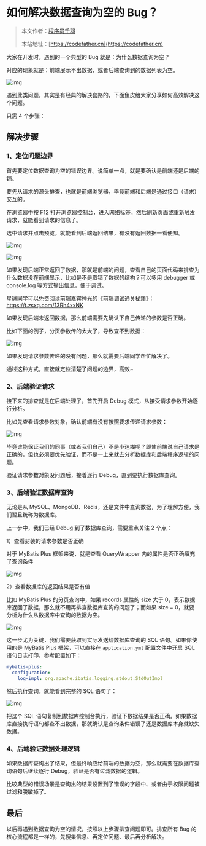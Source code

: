 # 如何解决数据查询为空的 Bug？

> 本文作者：[程序员千羽](https://yuyuanweb.feishu.cn/wiki/Abldw5WkjidySxkKxU2cQdAtnah)
>
> 本站地址：[https://codefather.cn](https://codefather.cn)


大家在开发时，遇到的一个典型的 Bug 就是：为什么数据查询为空？

对应的现象就是：前端展示不出数据、或者后端查询到的数据列表为空。

![img](https://pic.yupi.icu/1/1698891856196-b6f20274-9224-4fd9-a0c8-f10a46170aef-20231102133931574.png)

遇到此类问题，其实是有经典的解决套路的，下面鱼皮给大家分享如何高效解决这个问题。

只需 4 个步骤：



## 解决步骤

### 1、定位问题边界

首先要定位数据查询为空的错误边界。说简单一点，就是要确认是前端还是后端的锅。

要先从请求的源头排查，也就是前端浏览器，毕竟前端和后端是通过接口（请求）交互的。

在浏览器中按 F12 打开浏览器控制台，进入网络标签，然后刷新页面或重新触发请求，就能看到请求的信息了。

选中请求并点击预览，就能看到后端返回结果，有没有返回数据一看便知。

![img](https://pic.yupi.icu/1/1698891947432-a521a5c2-2c57-4307-bad3-0242cb3dff67-20231102133931604.png)

![img](https://pic.yupi.icu/1/1698892093874-2517f3bf-49d5-40c8-9f8c-c6c40fe926e6-20231102133931639.png)



如果发现后端正常返回了数据，那就是前端的问题，查看自己的页面代码来排查为什么数据没在前端显示，比如是不是取错了数据的结构？可以多用 debugger 或 console.log 等方式输出信息，便于调试。

星球同学可以免费阅读前端嘉宾神光的《前端调试通关秘籍》：https://t.zsxq.com/13Rh4xxNK



如果发现后端未返回数据，那么前端需要先确认下自己传递的参数是否正确。

比如下面的例子，分页参数传的太大了，导致查不到数据：

![img](https://pic.yupi.icu/1/1698892380058-7484b6af-21ef-4159-9267-64e22c162a90-20231102133931650.png)



如果发现请求参数传递的没有问题，那么就需要后端同学帮忙解决了。

通过这种方式，直接就定位清楚了问题的边界，高效~



### 2、后端验证请求

接下来的排查就是在后端处理了，首先开启 Debug 模式，从接受请求参数开始逐行分析。

比如先查看请求参数对象，确认前端有没有按照要求传递请求参数：

![img](https://pic.yupi.icu/1/1698893025601-50145488-e10a-47a2-a787-8d5e66e23e81-20231102133931709.png)

毕竟谁能保证我们的同事（或者我们自己）不是小迷糊呢？即使前端说自己请求是正确的，但也必须要优先验证，而不是一上来就去分析数据库和后端程序逻辑的问题。

验证请求参数对象没问题后，接着逐行 Debug，直到要执行数据库查询。



### 3、后端验证数据库查询

无论是从 MySQL、MongoDB、Redis，还是文件中查询数据，为了理解方便，我们暂且统称为数据库。

上一步中，我们已经 Debug 到了数据库查询，需要重点关注 2 个点：

1）查看封装的请求参数是否正确

对于 MyBatis Plus 框架来说，就是查看 QueryWrapper 内的属性是否正确填充了查询条件

![img](https://pic.yupi.icu/1/1698893321346-e29f225f-4506-4c3a-a0f7-77b176bfcb6e-20231102133931781.png)



2）查看数据库的返回结果是否有值

比如 MyBatis Plus 的分页查询中，如果 records 属性的 size 大于 0，表示数据库返回了数据，那么就不用再排查数据库查询的问题了；而如果 size = 0，就要分析为什么从数据库中查询的数据为空。

![img](https://pic.yupi.icu/1/1698893389456-177c8d95-3825-44f6-b713-98d7dddaa31f-20231102133931819.png)



这一步尤为关键，我们需要获取到实际发送给数据库查询的 SQL 语句。如果你使用的是 MyBatis Plus 框架，可以直接在 `application.yml` 配置文件中开启 SQL 语句日志打印，参考配置如下：

```yaml
mybatis-plus:
  configuration:
    log-impl: org.apache.ibatis.logging.stdout.StdOutImpl
```



然后执行查询，就能看到完整的 SQL 语句了：

![img](https://pic.yupi.icu/1/1698902718455-5731f602-a2ee-4b7c-8ca6-9bbf2790bc59-20231102133931835.png)



把这个 SQL 语句复制到数据库控制台执行，验证下数据结果是否正确。如果数据库直接执行语句都查不出数据，那就确认是查询条件错误了还是数据库本身就缺失数据。



### 4、后端验证数据处理逻辑

如果数据库查询出了结果，但最终响应给前端的数据为空，那么就需要在数据库查询语句后继续逐行 Debug，验证是否有过滤数据的逻辑。

比较典型的错误场景是查询出的结果设置到了错误的字段中、或者由于权限问题被过滤和脱敏掉了。



## 最后

以后再遇到数据查询为空的情况，按照以上步骤排查问题即可。排查所有 Bug 的核心流程都是一样的，先搜集信息、再定位问题、最后再分析解决。